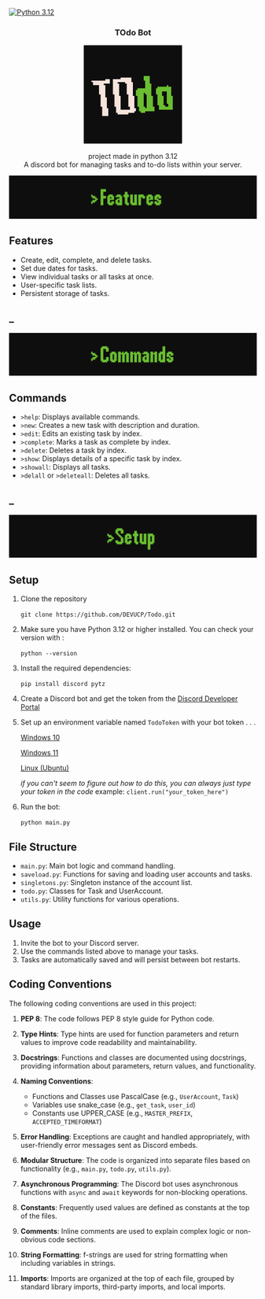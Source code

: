 [![Python 3.12](https://img.shields.io/badge/python-3.12-blue.svg)](https://www.python.org/downloads/release/python-312/)

<div align="center">

<h3 align="center">TOdo Bot</h3>
    <img src="assets/Bot-Icon.png" alt="Todo Bot Logo" width="200">
  <p align="center">
    project made in python 3.12
    <br>
    A discord bot for managing tasks and to-do lists within your server.
  </p>
</div>

<div align="center">
  <img src="assets/features-banner.gif" alt="Setup gif" width="">
</div>

## Features

- Create, edit, complete, and delete tasks.
- Set due dates for tasks.
- View individual tasks or all tasks at once.
- User-specific task lists.
- Persistent storage of tasks.

## _

<div align="center">
  <img src="assets/commands-banner.gif" alt="Commands Banner" width="">
</div>

## Commands

- `>help`: Displays available commands.
- `>new`: Creates a new task with description and duration.
- `>edit`: Edits an existing task by index.
- `>complete`: Marks a task as complete by index.
- `>delete`: Deletes a task by index.
- `>show`: Displays details of a specific task by index.
- `>showall`: Displays all tasks.
- `>delall` or `>deleteall`: Deletes all tasks.

## _

<div align="center">
  <img src="assets/setup-banner.gif" alt="Setup gif" width="">
</div>

## Setup

1. Clone the repository

   `git clone https://github.com/DEVUCP/Todo.git`

2. Make sure you have Python 3.12 or higher installed.
   You can check your version with :

   `python --version`

3. Install the required dependencies:

   `pip install discord pytz`
   
4. Create a Discord bot and get the token from the [Discord Developer Portal](https://discord.com/developers/applications)
5. Set up an environment variable named `TodoToken` with your bot token . . .

   [Windows 10](https://www.youtube.com/watch?v=z84UIZy_qgE)

   [Windows 11](https://www.youtube.com/watch?v=ow2jROvxyH4&t=2s)

   [Linux (Ubuntu)](https://www.youtube.com/watch?v=Y6_7xaxkPik)

   *if you can't seem to figure out how to do this, you can always just type your token in the code*
   example: `client.run("your_token_here")`
6. Run the bot:

   `python main.py`

## File Structure

- `main.py`: Main bot logic and command handling.
- `saveload.py`: Functions for saving and loading user accounts and tasks.
- `singletons.py`: Singleton instance of the account list.
- `todo.py`: Classes for Task and UserAccount.
- `utils.py`: Utility functions for various operations.

## Usage

1. Invite the bot to your Discord server.
2. Use the commands listed above to manage your tasks.
3. Tasks are automatically saved and will persist between bot restarts.

## Coding Conventions

The following coding conventions are used in this project:

1. **PEP 8**: The code follows PEP 8 style guide for Python code.
2. **Type Hints**: Type hints are used for function parameters and return values to improve code readability and maintainability.
3. **Docstrings**: Functions and classes are documented using docstrings, providing information about parameters, return values, and functionality.
4. **Naming Conventions**:

   - Functions and Classes use PascalCase (e.g., `UserAccount`, `Task`)
   - Variables use snake_case (e.g., `get_task`, `user_id`)
   - Constants use UPPER_CASE (e.g., `MASTER_PREFIX`, `ACCEPTED_TIMEFORMAT`)
5. **Error Handling**: Exceptions are caught and handled appropriately, with user-friendly error messages sent as Discord embeds.
6. **Modular Structure**: The code is organized into separate files based on functionality (e.g., `main.py`, `todo.py`, `utils.py`).
7. **Asynchronous Programming**: The Discord bot uses asynchronous functions with `async` and `await` keywords for non-blocking operations.
8. **Constants**: Frequently used values are defined as constants at the top of the files.
9. **Comments**: Inline comments are used to explain complex logic or non-obvious code sections.
10. **String Formatting**: f-strings are used for string formatting when including variables in strings.
11. **Imports**: Imports are organized at the top of each file, grouped by standard library imports, third-party imports, and local imports.
